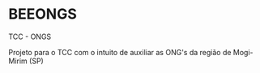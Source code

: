 # BEEONGS
TCC - ONGS

Projeto para o TCC com o intuito de auxiliar as ONG's da região de Mogi-Mirim (SP)
